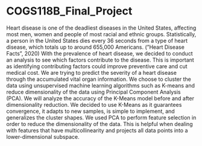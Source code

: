 # COGS118B_Final_Project

Heart disease is one of the deadliest diseases in the United States, affecting most men, women and people of most racial and ethnic groups. Statistically, a person in the United States dies every 36 seconds from a type of heart disease, which totals up to around 655,000 Americans. (”Heart Disease Facts”, 2020) With the prevalence of heart disease, we decided to conduct an analysis to see which factors contribute to the disease. This is important as identifying contributing factors could improve preventive care and cut medical cost. We are trying to predict the severity of a heart disease through the accumulated vital organ information. We choose to cluster the data using unsupervised machine learning algorithms such as K-means and reduce dimensionality of the data using Principal Component Analysis (PCA). We will analyze the accuracy of the K-Means model before and after dimensionality reduction. We decided to use K-Means as it guarantees convergence, it adapts to new samples, is simple to implement, and generalizes the cluster shapes. We used
PCA to perform feature selection in order to reduce the dimensionality of the data. This is helpful when dealing with features that have multicollinearity and projects all
data points into a lower-dimensional subspace.
